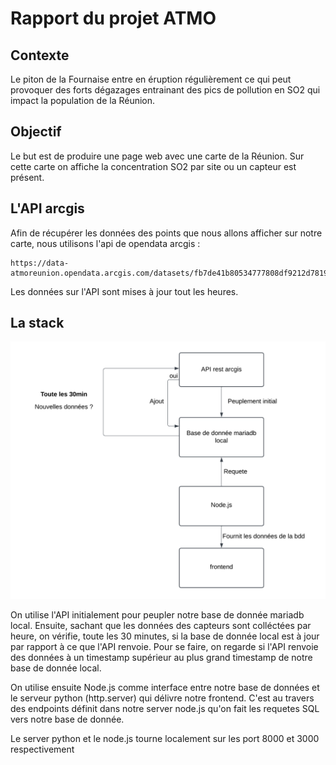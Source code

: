 # Rapport du projet ATMO

## Contexte

Le piton de la Fournaise entre en éruption régulièrement ce qui peut provoquer des forts dégazages entrainant des pics de pollution en SO2 qui impact la population de la Réunion.

## Objectif 

Le but est de produire une page web avec une carte de la Réunion. Sur cette carte on affiche la concentration SO2 par site ou un capteur est présent.

## L'API arcgis

Afin de récupérer les données des points que nous allons afficher sur notre carte, nous utilisons l'api de opendata arcgis :

```
https://data-atmoreunion.opendata.arcgis.com/datasets/fb7de41b80534777808df9212d78197f_0/api
```
Les données sur l'API sont mises à jour tout les heures.

## La stack

![Stack de la solution](./img/stack.png)

On utilise l'API initialement pour peupler notre base de donnée mariadb local. Ensuite, sachant que les données des capteurs sont colléctées par heure, on vérifie, toute les 30 minutes, si la base de donnée local est à jour par rapport à ce que l'API renvoie. Pour se faire, on regarde si l'API renvoie des données à un timestamp supérieur au plus grand timestamp de notre base de donnée local.

On utilise ensuite Node.js comme interface entre notre base de données et le serveur python (http.server) qui délivre notre frontend. C'est au travers des endpoints définit dans notre server node.js qu'on fait les requetes SQL vers notre base de donnée.

Le server python et le node.js tourne localement sur les port 8000 et 3000 respectivement

